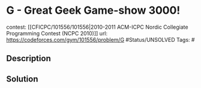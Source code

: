 # G - Great Geek Game-show 3000!

contest: [[CFICPC/101556/101556|2010-2011 ACM-ICPC Nordic Collegiate Programming Contest (NCPC 2010)]]
url: https://codeforces.com/gym/101556/problem/G
#Status/UNSOLVED
Tags: #

## Description

## Solution

